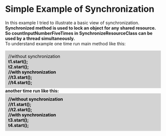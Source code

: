 # Simple Example of Synchronization

In this example I tried to illustrate a basic view of synchronization.
<br/>
<b>Synchronized method is used to lock an object for any shared resource. So countInputNumberFiveTimes in
SynchronizeResourceClass can be used by a thread simultaneously.</b>
<br/>
To understand example one time run main method like this: <br/>
<div style="background-color: lightgray; color:black; padding: 10px">
//without synchronization<br/>
<b>t1.start();<b/> <br/>
<b>t2.start();<b/><br/>
//with synchronization<br/>
//t3.start();<br/>
//t4.start();<br/>
</div>
another time run like this:<br/>

<div style="background-color: lightgray; color:black; padding: 10px">
//without synchronization<br/>
//t1.start(); <br/>
//t2.start();<br/>
//with synchronization<br/>
<b>t3.start();</b><br/>
<b>t4.start();</b><br/>
</div>


